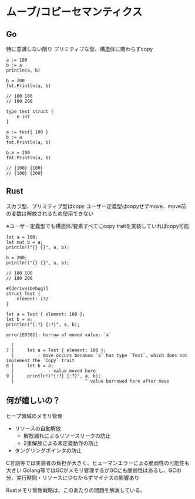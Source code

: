 # ムーブ/コピーセマンティクス

## Go

特に意識しない限り
プリミティブな型、構造体に関わらずcopy

```
a := 100
b := a
println(a, b)

b = 200
fmt.Println(a, b)

// 100 100
// 100 200
```

```
type test struct {
	e int
}

a := test{ 100 }
b := a
fmt.Println(a, b)

b.e = 200
fmt.Println(a, b)

// {100} {100}
// {100} {200}
```

## Rust

スカラ型、プリミティブ型はcopy
ユーザー定義型はcopyせずmove、move前の変数は解放されるため使用できない

※ユーザー定義型でも構造体/要素すべてにcopy traitを実装していればcopy可能

```
let a = 100;
let mut b = a;
println!("{} {}", a, b);

b = 200;
println!("{} {}", a, b);

// 100 100
// 100 200
```

```
#[derive(Debug)]
struct Test {
    element: i32
}

let a = Test { element: 100 };
let b = a;
println!("{:?} {:?}", a, b);
```

```
error[E0382]: borrow of moved value: `a`

  |
7 |     let a = Test { element: 100 };
  |         - move occurs because `a` has type `Test`, which does not implement the `Copy` trait
8 |     let b = a;
  |             - value moved here
9 |     println!("{:?} {:?}", a, b);
  |                           ^ value borrowed here after move
```

## 何が嬉しいの？

ヒープ領域のメモリ管理

- リソースの自動解放
    - 解放漏れによるリソースリークの防止
    - 2重解放による未定義動作の防止
- タングリングポインタの防止

C言語等では実装者の負担が大きく、ヒューマンエラーによる脆弱性の可能性も大きい
Golang等ではGCがメモリ管理するがGCにも脆弱性はあるし、GCの分、実行時間・リソースに少なからずマイナスの影響あり

Rustメモリ管理戦略は、このあたりの問題を解消している。
